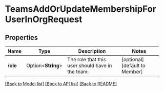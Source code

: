 # TeamsAddOrUpdateMembershipForUserInOrgRequest

## Properties

Name | Type | Description | Notes
------------ | ------------- | ------------- | -------------
**role** | Option<**String**> | The role that this user should have in the team. | [optional][default to Member]

[[Back to Model list]](../README.md#documentation-for-models) [[Back to API list]](../README.md#documentation-for-api-endpoints) [[Back to README]](../README.md)


